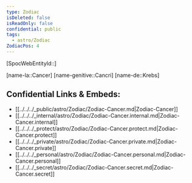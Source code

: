 ```yaml
---
type: Zodiac
isDeleted: false
isReadOnly: false
confidential: public
tags:
  - astro/Zodiac
ZodiacPos: 4
---
```

[SpocWebEntityId::]



[name-la::Cancer]
[name-genitive::Cancri]
[name-de::Krebs]


## Confidential Links & Embeds: 
- [[../../../_public/astro/Zodiac/Zodiac-Cancer.md|Zodiac-Cancer]] 
- [[../../../_internal/astro/Zodiac/Zodiac-Cancer.internal.md|Zodiac-Cancer.internal]] 
- [[../../../_protect/astro/Zodiac/Zodiac-Cancer.protect.md|Zodiac-Cancer.protect]] 
- [[../../../_private/astro/Zodiac/Zodiac-Cancer.private.md|Zodiac-Cancer.private]] 
- [[../../../_personal/astro/Zodiac/Zodiac-Cancer.personal.md|Zodiac-Cancer.personal]] 
- [[../../../_secret/astro/Zodiac/Zodiac-Cancer.secret.md|Zodiac-Cancer.secret]] 
